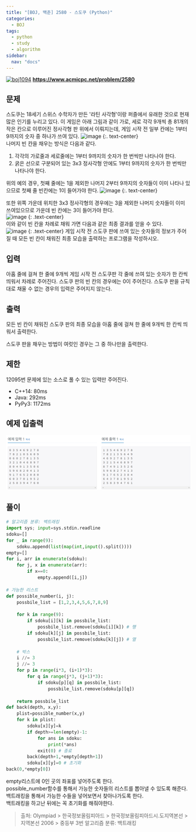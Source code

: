 ```yaml
---
title: "[BOJ, 백준] 2580 - 스도쿠 (Python)"
categories:
  - BOJ
tags:
  - python
  - study
  - algorithm
sidebar: 
  nav: "docs"
---
```


[![boj1094](https://d2gd6pc034wcta.cloudfront.net/images/logo@2x.png)](https://www.acmicpc.net/problem/2580)
__<https://www.acmicpc.net/problem/2580>__

## 문제
스도쿠는 18세기 스위스 수학자가 만든 '라틴 사각형'이랑 퍼즐에서 유래한 것으로 현재 많은 인기를 누리고 있다. 이 게임은 아래 그림과 같이 가로, 세로 각각 9개씩 총 81개의 작은 칸으로 이루어진 정사각형 판 위에서 이뤄지는데, 게임 시작 전 일부 칸에는 1부터 9까지의 숫자 중 하나가 쓰여 있다.
![image](https://upload.acmicpc.net/508363ac-0289-4a92-a639-427b10d66633/-/preview/)
{:. text-center}    
나머지 빈 칸을 채우는 방식은 다음과 같다.

1. 각각의 가로줄과 세로줄에는 1부터 9까지의 숫자가 한 번씩만 나타나야 한다.
2. 굵은 선으로 구분되어 있는 3x3 정사각형 안에도 1부터 9까지의 숫자가 한 번씩만 나타나야 한다.    

위의 예의 경우, 첫째 줄에는 1을 제외한 나머지 2부터 9까지의 숫자들이 이미 나타나 있으므로 첫째 줄 빈칸에는 1이 들어가야 한다.
![image](https://upload.acmicpc.net/38e505c6-0452-4a56-b01c-760c85c6909b/-/preview/)
{:. text-center}

또한 위쪽 가운데 위치한 3x3 정사각형의 경우에는 3을 제외한 나머지 숫자들이 이미 쓰여있으므로 가운데 빈 칸에는 3이 들어가야 한다.    
![image](https://upload.acmicpc.net/89873d9d-56ae-44f7-adb2-bd5d7e243016/-/preview/)
{: .text-center}    
이와 같이 빈 칸을 차례로 채워 가면 다음과 같은 최종 결과를 얻을 수 있다.    
![image](https://upload.acmicpc.net/fe68d938-770d-46ea-af71-a81076bc3963/-/preview/)
{: .text-center}
게임 시작 전 스도쿠 판에 쓰여 있는 숫자들의 정보가 주어질 때 모든 빈 칸이 채워진 최종 모습을 출력하는 프로그램을 작성하시오.
## 입력
아홉 줄에 걸쳐 한 줄에 9개씩 게임 시작 전 스도쿠판 각 줄에 쓰여 있는 숫자가 한 칸씩 띄워서 차례로 주어진다. 스도쿠 판의 빈 칸의 경우에는 0이 주어진다. 스도쿠 판을 규칙대로 채울 수 없는 경우의 입력은 주어지지 않는다.
## 출력
모든 빈 칸이 채워진 스도쿠 판의 최종 모습을 아홉 줄에 걸쳐 한 줄에 9개씩 한 칸씩 띄워서 출력한다.

스도쿠 판을 채우는 방법이 여럿인 경우는 그 중 하나만을 출력한다.
## 제한
12095번 문제에 있는 소스로 풀 수 있는 입력만 주어진다.
- C++14: 80ms
- Java: 292ms
- PyPy3: 1172ms
## 예제 입출력
![boj2477](/assets/images/boj2580.png)
## 풀이
```python
# 알고리즘 분류: 백트래킹
import sys; input=sys.stdin.readline
sdoku=[]
for _ in range(9):
    sdoku.append(list(map(int,input().split())))
empty=[]
for i, arr in enumerate(sdoku):
    for j, x in enumerate(arr):
        if x==0:
            empty.append([i,j])

# 가능한 리스트
def possible_number(i, j):
    possbile_list = [1,2,3,4,5,6,7,8,9]  

    for k in range(9):
        if sdoku[i][k] in possbile_list:
            possbile_list.remove(sdoku[i][k]) # 행
        if sdoku[k][j] in possbile_list:
            possbile_list.remove(sdoku[k][j]) # 열

    # 박스
    i //= 3
    j //= 3
    for p in range(i*3, (i+1)*3):
        for q in range(j*3, (j+1)*3):
            if sdoku[p][q] in possbile_list:
                possbile_list.remove(sdoku[p][q])
    
    return possbile_list
def back(depth, x,y):
    plist=possible_number(x,y)
    for k in plist:
        sdoku[x][y]=k
        if depth>=len(empty)-1:
            for ans in sdoku:
                print(*ans)
            exit(0) # 종료
        back(depth+1,*empty[depth+1])
        sdoku[x][y]=0 # 초기화
back(0,*empty[0])

```
empty리스트에 0인 곳의 좌표를 넣어주도록 한다.    
possible_number함수를 통해서 가능한 숫자들의 리스트를 뽑아낼 수 있도록 해준다.
백트래킹을 통해서 가능한 수들을 넣어보면서 찾아나가도록 한다.    
백트래킹을 하고난 뒤에는 꼭 초기화를 해줘야한다.

> 출처: Olympiad > 한국정보올림피아드 > 한국정보올림피아드시․도지역본선 > 지역본선 2006 > 중등부 3번
> 알고리즘 분류: 백트래킹

